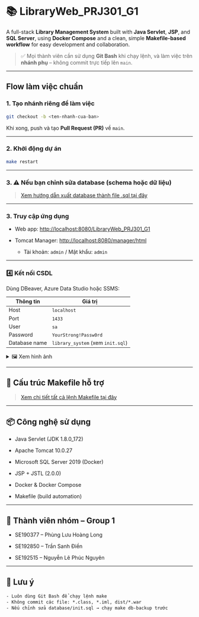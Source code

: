# 📚 LibraryWeb_PRJ301_G1

A full-stack **Library Management System** built with **Java Servlet**, **JSP**, and **SQL Server**, using **Docker
Compose** and a clean, simple **Makefile-based workflow** for easy development and collaboration.

> ✅ Mọi thành viên cần sử dụng **Git Bash** khi chạy lệnh, và làm việc trên **nhánh phụ** – không commit trực tiếp lên
`main`.

---

## Flow làm việc chuẩn

### 1. Tạo nhánh riêng để làm việc

```bash
git checkout -b <ten-nhanh-cua-ban>

```

Khi xong, push và tạo **Pull Request (PR)** về `main`.

----------

### 2. Khởi động dự án

```bash
make restart

```

----------

### 3. ⚠️ Nếu bạn chỉnh sửa database (schema hoặc dữ liệu)

> [Xem hướng dẫn xuất database thành file .sql tại đây](GEN_SCRIPT_GUIDE.md)

----------

### 3. Truy cập ứng dụng

- Web app: [http://localhost:8080/LibraryWeb_PRJ301_G1](http://localhost:8080/LibraryWeb_PRJ301_G1)

- Tomcat Manager: [http://localhost:8080/manager/html](http://localhost:8080/manager/html)
    - Tài khoản: `admin` / Mật khẩu: `admin`

----------

### 4️⃣ Kết nối CSDL

Dùng DBeaver, Azure Data Studio hoặc SSMS:

| Thông tin     | Giá trị                           |
|---------------|-----------------------------------|
| Host          | `localhost`                       |
| Port          | `1433`                            |
| User          | `sa`                              |
| Password      | `YourStrong!Passw0rd`             |
| Database name | `library_system` (xem `init.sql`) |

<details>
<summary>🖼️ Xem hình ảnh</summary>
<img src="instruction/connect_db.png" alt="Step 3" height="300"/>
</details>

----------

## 🧱 Cấu trúc Makefile hỗ trợ

> [Xem chi tiết tất cả lệnh Makefile tại đây](MAKEFILE.md)

----------

## 📦 Công nghệ sử dụng

- Java Servlet (JDK 1.8.0_172)

- Apache Tomcat 10.0.27

- Microsoft SQL Server 2019 (Docker)

- JSP + JSTL (2.0.0)

- Docker & Docker Compose

- Makefile (build automation)

----------

## 👥 Thành viên nhóm – Group 1

- SE190377 – Phùng Lưu Hoàng Long

- SE192850 – Trần Sanh Điền

- SE192515 – Nguyễn Lê Phúc Nguyên

----------

## 📌 Lưu ý

```text
- Luôn dùng Git Bash để chạy lệnh make
- Không commit các file: *.class, *.iml, dist/*.war
- Nếu chỉnh sửa database/init.sql → chạy make db-backup trước

```
